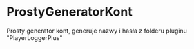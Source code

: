 # ProstyGeneratorKont
Prosty generator kont, generuje nazwy i hasła z folderu pluginu "PlayerLoggerPlus"
